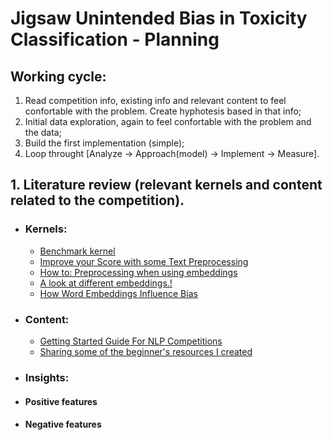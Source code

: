 # Jigsaw Unintended Bias in Toxicity Classification - Planning
 
## Working cycle:
1. Read competition info, existing info and relevant content to feel confortable with the problem. Create hyphotesis based in that info;
2. Initial data exploration, again to feel confortable with the problem and the data;
3. Build the first implementation (simple);
4. Loop throught [Analyze -> Approach(model) -> Implement -> Measure].

## 1. Literature review (relevant kernels and content related to the competition).
- ### Kernels:
  - [Benchmark kernel](https://www.kaggle.com/dborkan/benchmark-kernel#Create-a-text-tokenizer)
  - [Improve your Score with some Text Preprocessing](https://www.kaggle.com/theoviel/improve-your-score-with-some-text-preprocessing)
  - [How to: Preprocessing when using embeddings](https://www.kaggle.com/christofhenkel/how-to-preprocessing-when-using-embeddings)
  - [A look at different embeddings.!](https://www.kaggle.com/sudalairajkumar/a-look-at-different-embeddings)
  - [How Word Embeddings Influence Bias](https://www.kaggle.com/nholloway/how-word-embeddings-influence-bias)
 
- ### Content:
  - [Getting Started Guide For NLP Competitions](https://www.kaggle.com/c/jigsaw-unintended-bias-in-toxicity-classification/discussion/87868#latest-519691)
  - [Sharing some of the beginner's resources I created](https://www.kaggle.com/c/jigsaw-unintended-bias-in-toxicity-classification/discussion/89871#latest-522837)
     
- ### Insights:
 - #### Positive features
 - #### Negative features
